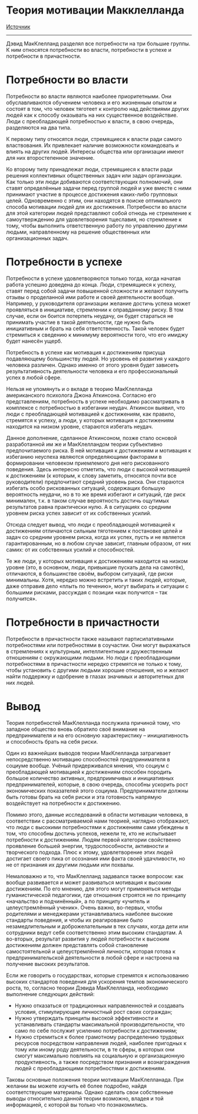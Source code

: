 # Теория мотивации Макклелланда

[Источник](https://4brain.ru/blog/%D1%82%D0%B5%D0%BE%D1%80%D0%B8%D1%8F-%D0%BC%D0%BE%D1%82%D0%B8%D0%B2%D0%B0%D1%86%D0%B8%D0%B8-%D0%BC%D0%B0%D0%BA%D0%BA%D0%BB%D0%B5%D0%BB%D0%BB%D0%B0%D0%BD%D0%B4%D0%B0/)

---

Дэвид МакКлелланд разделял все потребности на три большие группы. К ним относятся потребности во власти, потребности в успехе и потребности в причастности.

# Потребности во власти
Потребности во власти являются наиболее приоритетными. Они обуславливаются обучением человека и его жизненным опытом и состоят в том, что человек тяготеет к контролю над действиями других людей как к способу оказывать на них существенное воздействие. Люди с преобладающей потребностью к власти, в свою очередь, разделяются на два типа.

К первому типу относятся люди, стремящиеся к власти ради самого властвования. Их привлекает наличие возможности командовать и влиять на других людей. Интересы общества или организации имеют для них второстепенное значение.

Ко второму типу принадлежат люди, стремящиеся к власти ради решения коллективных общественных задач или задач организации. Как только эти люди добиваются соответствующих полномочий, они ставят определённые задачи перед группой людей и уже вместе с ними принимают участие в процессе достижения каких-либо групповых целей. Одновременно с этим, они находятся в поиске оптимального способа мотивации людей для их достижения. Потребности во власти для этой категории людей представляют собой отнюдь не стремление к самоутверждению для удовлетворения тщеславия, но стремление к тому, чтобы выполнить ответственную работу по управлению другими людьми, направленному на решение общественных или организационных задач.

# Потребности в успехе
Потребности в успехе удовлетворяются только тогда, когда начатая работа успешно доведена до конца. Люди, стремящиеся к успеху, ставят перед собой задачи повышенной сложности и желают получить отзывы о проделанной ими работе и своей деятельности вообще. Например, у руководителя организации желание достичь успеха может проявляться в инициативе, стремлении к оправданному риску. В том случае, если он боится потерпеть неудачу, он будет стараться не принимать участие в такой деятельности, где нужно быть инициативным и брать на себя ответственность. Такой человек будет стремиться к сведению к минимуму вероятности того, что его имиджу будет нанесён ущерб.

Потребность в успехе как мотивация к достижениям присуща подавляющему большинству людей. Но уровень её развития у каждого человека различен. Однако именно от этого уровня будет зависеть результативность деятельности человека и его профессиональный успех в любой сфере.

Нельзя не упомянуть и о вкладе в теорию МакКлелланда американского психолога Джона Аткинсона. Согласно его представлениям, потребность в успехе необходимо рассматривать в комплексе с потребностью в избегании неудач. Аткинсон выявил, что люди с преобладающей мотивацией к достижениям, как правило, стремятся к успеху, а люди, у которых мотивация к достижениям находится на низком уровне, стараются избегать неудач.

Данное дополнение, сделанное Аткинсоном, позже стало основой разработанной им же и МакКлелландом теории субъективно предпочитаемого риска. В ней мотивация к достижениям и мотивация к избеганию неуспеха являются определяющими факторами в формировании человеком приемлемого дня него рискованного поведения. Здесь интересно отметить, что люди с высокой мотивацией к достижениям (к которым, к слову заметить, относятся почти все руководители) предпочитают средний уровень риска. Они стараются избегать особо рискованных ситуаций, содержащих большую вероятность неудачи, но в то же время избегают и ситуаций, где риск минимален, т.к. в таком случае вероятность достичь ощутимых результатов равна практически нулю. А в ситуациях со средним уровнем риска успех зависит от их собственных усилий.

Отсюда следует вывод, что люди с преобладающей мотивацией к достижениям отличаются сильным тяготением к постановке целей и задач со средним уровнем риска, когда их успех, пусть и не является гарантированным, но в любом случае зависит, главным образом, от них самих: от их собственных усилий и способностей.

Те же люди, у которых мотивация к достижениям находится на низком уровне (это, в основном, люди, привыкшие пускать дела на самотёк), отличаются, в большинстве своём, выбором ситуаций, где риски минимальны. Хотя, нередко можно встретить и таких людей, которые, даже отправив дело «плыть по течению», могут выбирать и ситуации с большими рисками, рассуждая с позиции «как получится – так получится».

# Потребности в причастности
Потребности в причастности также называют партисипативными потребностями или потребностями в соучастии. Они могут выражаться в стремлениях к культурным, интеллигентным и дружественным отношениям с окружающими людьми. Но люди с преобладающими потребностями в причастности нередко стремятся не только к тому, чтобы установить с другими людьми хорошие отношения, но и желают найти поддержку и одобрение в глазах значимых и авторитетных для них людей.

# Вывод
Теория потребностей МакКлелланда послужила причиной тому, что западное общество вновь обратило своё внимание на предпринимателя и на его основную характеристику – инициативность и способность брать на себя риски.

Один из важнейших выводов теории МакКлелланда затрагивает непосредственно мотивацию способностей предпринимателя в социуме вообще. Учёный придерживался мнения, что социум с преобладающей мотивацией к достижениям способен породить большое количество активных, предприимчивых и инициативных предпринимателей, которые, в свою очередь, способны ускорить рост экономических показателей этого социума. Предприниматели должны быть готовы брать на себя риски и эта готовность напрямую воздействует на потребности к достижению.

Помимо этого, данные исследований в области мотивации человека, в соответствии с рассматриваемой нами теорией, наглядно отображают, что люди с высокими потребностями к достижениям сами убеждены в том, что способны достичь успехов, нежели те, кто не испытывает потребности к достижениям. Людям первой категории свойственно проявление большей энергии, трудоспособности, активности и творческого подхода. Плюс к этому, удовлетворение этих людей достигает своего пика от осознания ими факта своей удачливости, но не от признания их другими людьми или похвалы.

Немаловажно и то, что МакКлелланд задавался также вопросом: как вообще развивается и может развиваться мотивация к высоким достижениям. По его мнению, для этого могут применяться методы гуманистической педагогики, где отношения строятся не по принципу «начальство и подчинённый», а по принципу «учитель и целеустремлённый ученик». Очень важно, во-первых, чтобы родителями и менеджерами устанавливались наиболее высокие стандарты поведения, и чтобы их реагирование было незамедлительным и доброжелательным в тех случаях, когда дети или сотрудники ведут себя соответственно этим высоким стандартам. А во-вторых, результат развития у людей потребности к высоким достижениям должен представлять собой становление самостоятельной и целеустремлённой личности, которая готова к предпринимательской деятельности в любой сфере и настроена на получение высоких результатов.

Если же говорить о государствах, которые стремятся к использованию высоких стандартов поведения для ускорения темпов экономического роста, то, согласно теории Дэвида МакКлелланда, необходимо выполнение следующих действий:

- Нужно отказаться от традиционных направленностей и создавать условия, стимулирующие личностный рост своих сограждан;
- Нужно утверждать принципы высокой эффективности и устанавливать стандарты максимальной производительности, что само по себе послужит усилению потребности к достижениям;
- Нужно стремиться к более грамотному распределению трудовых ресурсов посредством направления людей, наиболее пригодных к тому или иному роду деятельности, в те сферы, в которых они смогут максимально повлиять на социальную и организационную продуктивность, а также посредством признания и вознаграждения людей с преобладающими потребностями к достижениям.

Таковы основные положения теории мотивации МакКлелланада. При желании вы можете изучить её более подробно, найдя соответствующие материалы. Однако сделать свои собственные выводы относительно данной теории возможно, владея и той информацией, с которой вы только что познакомились.